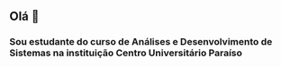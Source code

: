 ## Olá 👋
### Sou estudante do curso de Análises e Desenvolvimento de Sistemas na instituição Centro Universitário Paraíso
